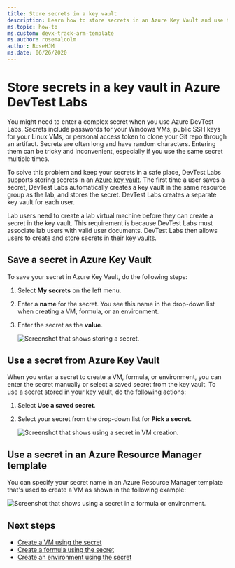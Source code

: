 ```yaml
---
title: Store secrets in a key vault
description: Learn how to store secrets in an Azure Key Vault and use them while creating a VM, formula, or an environment. 
ms.topic: how-to
ms.custom: devx-track-arm-template
ms.author: rosemalcolm
author: RoseHJM
ms.date: 06/26/2020
---
```


# Store secrets in a key vault in Azure DevTest Labs
You might need to enter a complex secret when you use Azure DevTest Labs. Secrets include passwords for your Windows VMs, public SSH keys for your Linux VMs, or personal access token to clone your Git repo through an artifact. Secrets are often long and have random characters. Entering them can be tricky and inconvenient, especially if you use the same secret multiple times.

To solve this problem and keep your secrets in a safe place, DevTest Labs supports storing secrets in an [Azure key vault](../key-vault/general/overview.md). The first time a user saves a secret, DevTest Labs automatically creates a key vault in the same resource group as the lab, and stores the secret. DevTest Labs creates a separate key vault for each user. 

Lab users need to create a lab virtual machine before they can create a secret in the key vault. This requirement is because DevTest Labs must associate lab users with valid user documents. DevTest Labs then allows users to create and store secrets in their key vaults.


## Save a secret in Azure Key Vault
To save your secret in Azure Key Vault, do the following steps:

1. Select **My secrets** on the left menu.
2. Enter a **name** for the secret. You see this name in the drop-down list when creating a VM, formula, or an environment. 
3. Enter the secret as the **value**.

    ![Screenshot that shows storing a secret.](media/devtest-lab-store-secrets-in-key-vault/store-secret.png)

## Use a secret from Azure Key Vault
When you enter a secret to create a VM, formula, or environment, you can enter the secret manually or select a saved secret from the key vault. To use a secret stored in your key vault, do the following actions:

1. Select **Use a saved secret**. 
2. Select your secret from the drop-down list for **Pick a secret**. 

    ![Screenshot that shows using a secret in VM creation.](media/devtest-lab-store-secrets-in-key-vault/secret-store-pick-a-secret.png)

## Use a secret in an Azure Resource Manager template
You can specify your secret name in an Azure Resource Manager template that's used to create a VM as shown in the following example:

![Screenshot that shows using a secret in a formula or environment.](media/devtest-lab-store-secrets-in-key-vault/secret-store-arm-template.png)

## Next steps

- [Create a VM using the secret](devtest-lab-add-vm.md) 
- [Create a formula using the secret](devtest-lab-manage-formulas.md)
- [Create an environment using the secret](devtest-lab-create-environment-from-arm.md)
